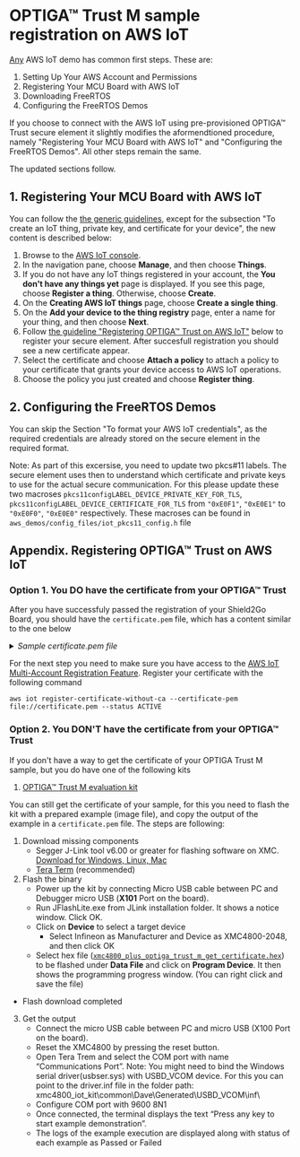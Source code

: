 # OPTIGA™ Trust M sample registration on AWS IoT

[Any](https://docs.aws.amazon.com/freertos/latest/userguide/freertos-prereqs.html) AWS IoT demo has common first steps.
These are:
1. Setting Up Your AWS Account and Permissions
2. Registering Your MCU Board with AWS IoT
3. Downloading FreeRTOS
4. Configuring the FreeRTOS Demos

If you choose to connect with the AWS IoT using pre-provisioned OPTIGA™ Trust secure element it slightly modifies the aformendtioned procedure, namely "Registering Your MCU Board with AWS IoT" and "Configuring the FreeRTOS Demos". All other steps remain the same.

The updated sections follow.

## 1. Registering Your MCU Board with AWS IoT

You can follow the [the generic guidelines](https://docs.aws.amazon.com/freertos/latest/userguide/get-started-freertos-thing.html), except for the subsection "To create an IoT thing, private key, and certificate for your device", the new content is described below:

1. Browse to the [AWS IoT console](https://console.aws.amazon.com/iotv2/).
1. In the navigation pane, choose **Manage**, and then choose **Things**.
1. If you do not have any IoT things registered in your account, the **You don't have any things yet** page is displayed. If you see this page, choose **Register a thing**. Otherwise, choose **Create**.
1. On the **Creating AWS IoT things** page, choose **Create a single thing**.
1. On the **Add your device to the thing registry** page, enter a name for your thing, and then choose **Next**.
1. Follow [the guideline "Registering OPTIGA™ Trust on AWS IoT"](#appendix-registering-optiga-trust-on-aws-iot) below to register your secure element. After succesfull registration you should see a new certificate appear.
1. Select the certificate and choose **Attach a policy** to attach a policy to your certificate that grants your device access to AWS IoT operations.
1. Choose the policy you just created and choose **Register thing**.

## 2. Configuring the FreeRTOS Demos

You can skip the Section "To format your AWS IoT credentials", as the required credentials are already stored on the secure element in the required format.

Note: As part of this excersise, you need to update two pkcs#11 labels. The secure element uses then to understand which certificate and private keys to use for the actual secure communication. For this please update these two macroses `pkcs11configLABEL_DEVICE_PRIVATE_KEY_FOR_TLS`, `pkcs11configLABEL_DEVICE_CERTIFICATE_FOR_TLS` from `"0xE0F1"`, `"0xE0E1"` to 
`"0xE0F0"`, `"0xE0E0"` respectively. These macroses can be found in `aws_demos/config_files/iot_pkcs11_config.h` file 

## Appendix. Registering OPTIGA™ Trust on AWS IoT

### Option 1.  You DO have the certificate from your OPTIGA™ Trust

After you have successfuly passed the registration of your Shield2Go Board, you should have the ```certificate.pem``` file, which has a content similar to the one below

<details> 
 <summary><em> Sample certificate.pem file </em></summary>
  
```
-----BEGIN CERTIFICATE-----
MIIB2DCCAX6gAwIBAgIEMrfqdTAKBggqhkjOPQQDAjByMQswCQYDVQQGEwJERTEh
MB8GA1UECgwYSW5maW5lb24gVGVjaG5vbG9naWVzIEFHMRMwEQYDVQQLDApPUFRJ
R0EoVE0pMSswKQYDVQQDDCJJbmZpbmVvbiBPUFRJR0EoVE0pIFRydXN0IE0gQ0Eg
MTAxMB4XDTE5MDYxODA2MzAxMloXDTM5MDYxODA2MzAxMlowHDEaMBgGA1UEAwwR
SW5maW5lb24gSW9UIE5vZGUwWTATBgcqhkjOPQIBBggqhkjOPQMBBwNCAATMVR43
UAe5xlyhrr9dS2yqV72AhdlIfmGbAVmkJ+1eWpe129ffuYDNK1w89PGcLDNChwdK
6D4DXcOYMAsRXCobo1gwVjAOBgNVHQ8BAf8EBAMCAIAwDAYDVR0TAQH/BAIwADAV
BgNVHSAEDjAMMAoGCCqCFABEARQBMB8GA1UdIwQYMBaAFDwwjFzViuijXTKA5FSD
sv/Nhk0jMAoGCCqGSM49BAMCA0gAMEUCIQDI3Yqc2C/tiFb1K9Xuecy5WyGU6KQ2
zrmTnvTbO6Zw9gIgPplLHW8+wT0KcVajD5DLrfwBYz5DZIFDPBZFaXcndq0=
-----END CERTIFICATE-----
```
</details>

For the next step you need to make sure you have access to the [AWS IoT Multi-Account Registration Feature](https://pages.awscloud.com/iot-core-early-registration.html).
Register your certificate with the following command
```
aws iot register-certificate-without-ca --certificate-pem file://certificate.pem --status ACTIVE
```

### Option 2. You DON'T have the certificate from your OPTIGA™ Trust

If you don't have a way to get the certificate of your OPTIGA Trust M sample, but you do have one of the following kits
1. [OPTIGA™ Trust M evaluation kit](https://www.infineon.com/cms/en/product/evaluation-boards/optiga-trust-m-eval-kit/)

You can still get the certificate of your sample, for this you need to flash the kit with a prepared example (image file), and copy the output of the example in a `certificate.pem` file.
The steps are following:
1. Download missing components
    * Segger J-Link tool v6.00 or greater for flashing software on XMC. [Download for Windows, Linux, Mac](https://www.segger.com/downloads/jlink/#J-LinkSoftwareAndDocumentationPack)
    * [Tera Term](https://osdn.net/projects/ttssh2/releases/) (recommended)
2. Flash the binary
    * Power up the kit by connecting Micro USB cable between PC and Debugger micro USB (**X101** Port on the board).
    * Run JFlashLite.exe from JLink installation folder. It shows a notice window. Click OK.
    * Click on **Device** to select a target device
      * Select Infineon as Manufacturer and Device as XMC4800-2048, and then click OK
    * Select hex file ([`xmc4800_plus_optiga_trust_m_get_certificate.hex`](https://github.com/Infineon/Assets/blob/master/Tools/xmc4800_plus_optiga_trust_m_get_certificate.hex)) to be flashed under **Data File** and click on **Program Device**. It then shows the programming progress window. (You can right click and save the file)
  * Flash download completed
3. Get the output
    * Connect the micro USB cable between PC and micro USB (X100 Port on the board).
    * Reset the XMC4800 by pressing the reset button.
    * Open Tera Trem and select the COM port with name “Communications Port”.
      Note: You might need to bind the Windows serial driver(usbser.sys) with USBD_VCOM device. For this you can point to the driver.inf file in the folder path: xmc4800_iot_kit\common\Dave\Generated\USBD_VCOM\inf\
    * Configure COM port with 9600 8N1
    * Once connected, the terminal displays the text “Press any key to start example demonstration”.
    * The logs of the example execution are displayed along with status of each example as Passed or Failed

